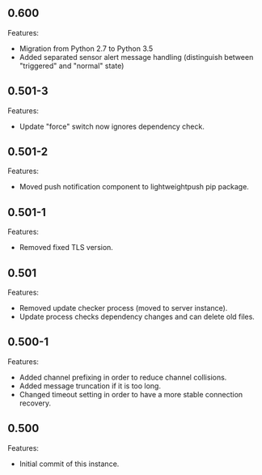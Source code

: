 ## 0.600

Features:

* Migration from Python 2.7 to Python 3.5
* Added separated sensor alert message handling (distinguish between "triggered" and "normal" state)


## 0.501-3

Features:

* Update "force" switch now ignores dependency check.


## 0.501-2

Features:

* Moved push notification component to lightweightpush pip package.


## 0.501-1

Features:

* Removed fixed TLS version.


## 0.501

Features:

* Removed update checker process (moved to server instance).
* Update process checks dependency changes and can delete old files.


## 0.500-1

Features:

* Added channel prefixing in order to reduce channel collisions.
* Added message truncation if it is too long.
* Changed timeout setting in order to have a more stable connection recovery.


## 0.500

Features:

* Initial commit of this instance.
